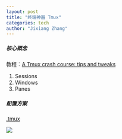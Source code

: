 ```yaml
---
layout: post
title: "终端神器 Tmux"
categories: tech
author: "Jixiang Zhang"
---
```


##### 核心概念

教程：[A Tmux crash course: tips and tweaks](http://tangosource.com/blog/a-tmux-crash-course-tips-and-tweaks/)

1. Sessions
2. Windows
3. Panes

##### 配置方案

[.tmux](https://github.com/gpakosz/.tmux)

![](https://cloud.githubusercontent.com/assets/553208/19740585/85596a5a-9bbf-11e6-8aa1-7c8d9829c008.gif)
